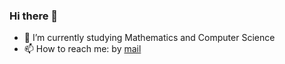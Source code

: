 ### Hi there 👋
<!--
**mariovilar/mariovilar** is a ✨ _special_ ✨ repository because its `README.md` (this file) appears on your GitHub profile.
-->
<!--
<p align="center">
  <a href="https://github.com/DenverCoder1/readme-typing-svg"><img src="https://readme-typing-svg.herokuapp.com?font=Time+New+Roman&color=cyan&size=25&center=true&vCenter=true&width=600&height=100&lines=Mario+Vilar;++;Living+in+Barcelona;Third+year+student+of+a;Double+Degree+in+Computer+Science;and+Mathematics"></a>
</p>

<div align="center">
  <a href="https://github.com/mariovilar">
  <img height="180em" src="https://github-readme-stats.vercel.app/api/top-langs/?username=mariovilar&layout=compact&include_all_commits=true&langs_count=7&theme=radical&count_private=true"/>
</div>
<br>-->

- 🔭 I’m currently studying Mathematics and Computer Science
- 📫 How to reach me: by [mail](mailto:mvr7@outlook.es)
